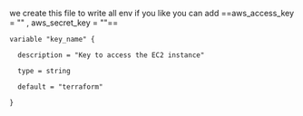 we create this file to write all env if you like you can add  ==aws_access_key = "" , aws_secret_key = ""==

```
variable "key_name" {

  description = "Key to access the EC2 instance"

  type = string

  default = "terraform"

}
```